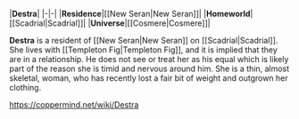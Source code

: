 |**Destra**|
|-|-|
|**Residence**|[[New Seran\|New Seran]]|
|**Homeworld**|[[Scadrial\|Scadrial]]|
|**Universe**|[[Cosmere\|Cosmere]]|

**Destra** is a resident of [[New Seran\|New Seran]] on [[Scadrial\|Scadrial]].
She lives with [[Templeton Fig\|Templeton Fig]], and it is implied that they are in a relationship. He does not see or treat her as his equal which is likely part of the reason she is timid and nervous around him. She is a thin, almost skeletal, woman, who has recently lost a fair bit of weight and outgrown her clothing.



https://coppermind.net/wiki/Destra